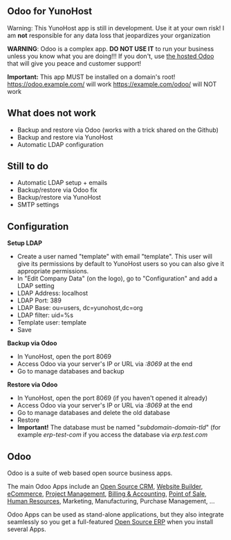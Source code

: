 Odoo for YunoHost
----------------------------
Warning: This YunoHost app is still in development. Use it at your own risk! I am **not** responsible for any data loss that jeopardizes your organization


**WARNING**: Odoo is a complex app. **DO NOT USE IT** to run your business unless you know what you are doing!!! If you don't, use <a href="https://www.odoo.com/fr_FR/pricing-online#num_users=1&custom_apps=0">the hosted Odoo</a> that will give you peace and customer support!


**Important:** This app MUST be installed on a domain's root!
https://odoo.example.com/ will work
https://example.com/odoo/ will NOT work

What does not work
------------------
- Backup and restore via Odoo (works with a trick shared on the Github)
- Backup and restore via YunoHost
- Automatic LDAP configuration

Still to do
-----------
- Automatic LDAP setup + emails
- Backup/restore via Odoo fix
- Backup/restore via YunoHost
- SMTP settings


Configuration
-------------
**Setup LDAP**
- Create a user named "template" with email "template". This user will give its permissions by default to YunoHost users so you can also give it appropriate permissions.
- In "Edit Company Data" (on the logo), go to "Configuration" and add a LDAP setting
- LDAP Address: localhost
- LDAP Port: 389
- LDAP Base: ou=users, dc=yunohost,dc=org
- LDAP filter: uid=%s
- Template user: template
- Save

**Backup via Odoo**
- In YunoHost, open the port 8069
- Access Odoo via your server's IP or URL via *:8069* at the end
- Go to manage databases and backup

**Restore via Odoo**
- In YunoHost, open the port 8069 (if you haven't opened it already)
- Access Odoo via your server's IP or URL via *:8069* at the end
- Go to manage databases and delete the old database
- Restore
- **Important!** The database must be named "*subdomain-domain-tld*" (for example *erp-test-com* if you access the database via *erp.test.com*


Odoo
----

Odoo is a suite of web based open source business apps.

The main Odoo Apps include an <a href="https://www.odoo.com/page/crm">Open Source CRM</a>, <a href="https://www.odoo.com/page/website-builder">Website Builder</a>, <a href="https://www.odoo.com/page/e-commerce">eCommerce</a>, <a href="https://www.odoo.com/page/project-management">Project Management</a>, <a href="https://www.odoo.com/page/accounting">Billing &amp; Accounting</a>, <a href="https://www.odoo.com/page/point-of-sale">Point of Sale</a>, <a href="https://www.odoo.com/page/employees">Human Resources</a>, Marketing, Manufacturing, Purchase Management, ...  

Odoo Apps can be used as stand-alone applications, but they also integrate seamlessly so you get
a full-featured <a href="https://www.odoo.com">Open Source ERP</a> when you install several Apps.

